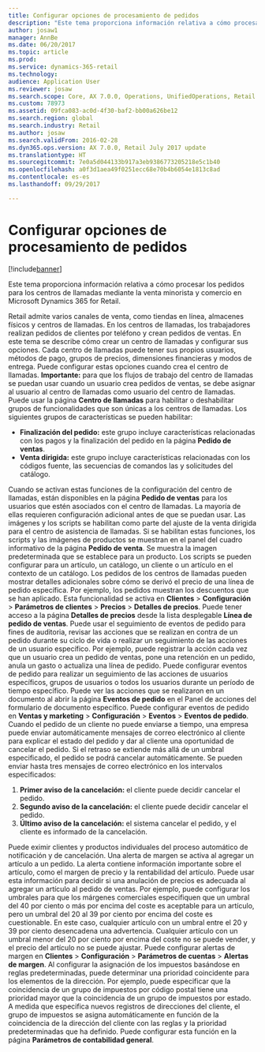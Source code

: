 ```yaml
---
title: Configurar opciones de procesamiento de pedidos
description: "Este tema proporciona información relativa a cómo procesar los pedidos para los centros de llamadas mediante la venta minorista y comercio en Microsoft Dynamics 365 for Retail."
author: josaw1
manager: AnnBe
ms.date: 06/20/2017
ms.topic: article
ms.prod: 
ms.service: dynamics-365-retail
ms.technology: 
audience: Application User
ms.reviewer: josaw
ms.search.scope: Core, AX 7.0.0, Operations, UnifiedOperations, Retail
ms.custom: 78973
ms.assetid: 09fca083-ac0d-4f30-baf2-bb00a626be12
ms.search.region: global
ms.search.industry: Retail
ms.author: josaw
ms.search.validFrom: 2016-02-28
ms.dyn365.ops.version: AX 7.0.0, Retail July 2017 update
ms.translationtype: HT
ms.sourcegitcommit: 7e0a5d044133b917a3eb9386773205218e5c1b40
ms.openlocfilehash: a0f3d1aea49f0251ecc68e70b4b6054e1813c8ad
ms.contentlocale: es-es
ms.lasthandoff: 09/29/2017

---
```


# <a name="set-up-order-processing-options"></a>Configurar opciones de procesamiento de pedidos

[!include[banner](includes/banner.md)]


Este tema proporciona información relativa a cómo procesar los pedidos para los centros de llamadas mediante la venta minorista y comercio en Microsoft Dynamics 365 for Retail. 

Retail admite varios canales de venta, como tiendas en línea, almacenes físicos y centros de llamadas. En los centros de llamadas, los trabajadores realizan pedidos de clientes por teléfono y crean pedidos de ventas. En este tema se describe cómo crear un centro de llamadas y configurar sus opciones. Cada centro de llamadas puede tener sus propios usuarios, métodos de pago, grupos de precios, dimensiones financieras y modos de entrega. Puede configurar estas opciones cuando crea el centro de llamadas. **Importante:** para que los flujos de trabajo del centro de llamadas se puedan usar cuando un usuario crea pedidos de ventas, se debe asignar al usuario al centro de llamadas como usuario del centro de llamadas. Puede usar la página **Centro de llamadas** para habilitar o deshabilitar grupos de funcionalidades que son únicas a los centros de llamadas. Los siguientes grupos de características se pueden habilitar:

-   **Finalización del pedido:** este grupo incluye características relacionadas con los pagos y la finalización del pedido en la página **Pedido de ventas**.
-   **Venta dirigida:** este grupo incluye características relacionadas con los códigos fuente, las secuencias de comandos las y solicitudes del catálogo.

Cuando se activan estas funciones de la configuración del centro de llamadas, están disponibles en la página **Pedido de ventas** para los usuarios que estén asociados con el centro de llamadas. La mayoría de ellas requieren configuración adicional antes de que se puedan usar. Las imágenes y los scripts se habilitan como parte del ajuste de la venta dirigida para el centro de asistencia de llamadas. Si se habilitan estas funciones, los scripts y las imágenes de productos se muestran en el panel del cuadro informativo de la página **Pedido de venta**. Se muestra la imagen predeterminada que se establece para un producto. Los scripts se pueden configurar para un artículo, un catálogo, un cliente o un artículo en el contexto de un catálogo. Los pedidos de los centros de llamadas pueden mostrar detalles adicionales sobre cómo se derivó el precio de una línea de pedido específica. Por ejemplo, los pedidos muestran los descuentos que se han aplicado. Esta funcionalidad se activa en **Clientes** &gt; **Configuración** &gt; **Parámetros de clientes** &gt; **Precios** &gt; **Detalles de precios**. Puede tener acceso a la página **Detalles de precios** desde la lista desplegable **Línea de pedido de ventas**. Puede usar el seguimiento de eventos de pedido para fines de auditoria, revisar las acciones que se realizan en contra de un pedido durante su ciclo de vida o realizar un seguimiento de las acciones de un usuario específico. Por ejemplo, puede registrar la acción cada vez que un usuario crea un pedido de ventas, pone una retención en un pedido, anula un gasto o actualiza una línea de pedido. Puede configurar eventos de pedido para realizar un seguimiento de las acciones de usuarios específicos, grupos de usuarios o todos los usuarios durante un período de tiempo específico. Puede ver las acciones que se realizaron en un documento al abrir la página **Eventos de pedido** en el Panel de acciones del formulario de documento específico. Puede configurar eventos de pedido en **Ventas y marketing** &gt; **Configuración** &gt; **Eventos** &gt; **Eventos de pedido**. Cuando el pedido de un cliente no puede enviarse a tiempo, una empresa puede enviar automáticamente mensajes de correo electrónico al cliente para explicar el estado del pedido y dar al cliente una oportunidad de cancelar el pedido. Si el retraso se extiende más allá de un umbral especificado, el pedido se podrá cancelar automáticamente. Se pueden enviar hasta tres mensajes de correo electrónico en los intervalos especificados:

1.  **Primer aviso de la cancelación:** el cliente puede decidir cancelar el pedido.
2.  **Segundo aviso de la cancelación:** el cliente puede decidir cancelar el pedido.
3.  **Último aviso de la cancelación:** el sistema cancelar el pedido, y el cliente es informado de la cancelación.

Puede eximir clientes y productos individuales del proceso automático de notificación y de cancelación. Una alerta de margen se activa al agregar un artículo a un pedido. La alerta contiene información importante sobre el artículo, como el margen de precio y la rentabilidad del artículo. Puede usar esta información para decidir si una anulación de precios es adecuada al agregar un artículo al pedido de ventas. Por ejemplo, puede configurar los umbrales para que los márgenes comerciales especifiquen que un umbral del 40 por ciento o más por encima del coste es aceptable para un artículo, pero un umbral del 20 al 39 por ciento por encima del coste es cuestionable. En este caso, cualquier artículo con un umbral entre el 20 y 39 por ciento desencadena una advertencia. Cualquier artículo con un umbral menor del 20 por ciento por encima del coste no se puede vender, y el precio del artículo no se puede ajustar. Puede configurar alertas de margen en **Clientes** &gt; **Configuración** &gt; **Parámetros de cuentas** &gt; **Alertas de margen**. Al configurar la asignación de los impuestos basándose en reglas predeterminadas, puede determinar una prioridad coincidente para los elementos de la dirección. Por ejemplo, puede especificar que la coincidencia de un grupo de impuestos por código postal tiene una prioridad mayor que la coincidencia de un grupo de impuestos por estado. A medida que especifica nuevos registros de direcciones del cliente, el grupo de impuestos se asigna automáticamente en función de la coincidencia de la dirección del cliente con las reglas y la prioridad predeterminadas que ha definido. Puede configurar esta función en la página **Parámetros de contabilidad general**.




